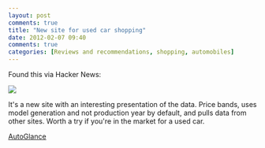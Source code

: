 ```yaml
---
layout: post
comments: true
title: "New site for used car shopping"
date: 2012-02-07 09:40
comments: true
categories: [Reviews and recommendations, shopping, automobiles]
---
```


Found this via Hacker News:

![](http://www.phfactor.net/fnord-images/autoglance.jpg)

It's a new site with an interesting presentation of the data. Price bands, uses model generation and not production year by default, and pulls data from other sites. Worth a try if you're in the market for a used car.

[AutoGlance](http://autoglance.com)